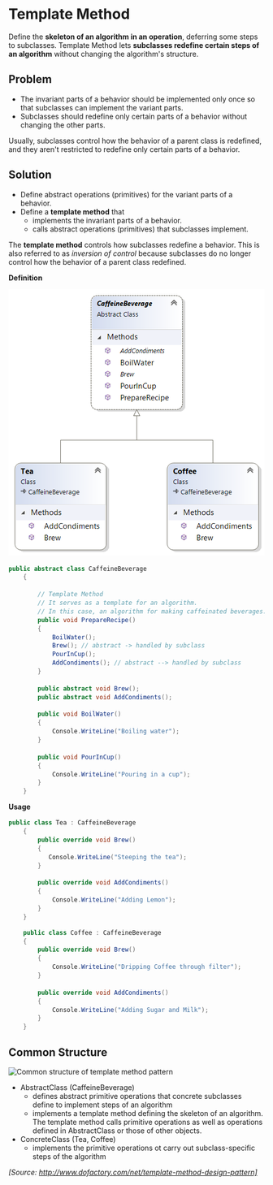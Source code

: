 ﻿# Template Method

Define the **skeleton of an algorithm in an operation**, deferring some steps to subclasses. Template Method lets **subclasses redefine certain steps of an algorithm** without changing the algorithm's structure.

## Problem

* The invariant parts of a behavior should be implemented only once so that subclasses can implement the variant parts.
* Subclasses should redefine only certain parts of a behavior without changing the other parts.

Usually, subclasses control how the behavior of a parent class is redefined, and they aren't restricted to redefine only certain parts of a behavior.

## Solution

* Define abstract operations (primitives) for the variant parts of a behavior.
* Define a **template method** that
  * implements the invariant parts of a behavior.
  * calls abstract operations (primitives) that subclasses implement.

The **template method** controls how subclasses redefine a behavior. This is also referred to as *inversion of control* because subclasses do no longer control how the behavior of a parent class redefined.

**Definition**

![Template Method Example](/Diagrams/TemplateMethod.png)

```cs
public abstract class CaffeineBeverage
    {

        // Template Method
        // It serves as a template for an algorithm.
        // In this case, an algorithm for making caffeinated beverages.
        public void PrepareRecipe()
        {
            BoilWater();
            Brew(); // abstract -> handled by subclass
            PourInCup();
            AddCondiments(); // abstract --> handled by subclass
        }

        public abstract void Brew();
        public abstract void AddCondiments();

        public void BoilWater()
        {
            Console.WriteLine("Boiling water");
        }

        public void PourInCup()
        {
            Console.WriteLine("Pouring in a cup");
        }
    }
```

**Usage**
```cs
public class Tea : CaffeineBeverage
    {
        public override void Brew()
        {
           Console.WriteLine("Steeping the tea");
        }

        public override void AddCondiments()
        {
            Console.WriteLine("Adding Lemon");
        }
    }
```

```cs
    public class Coffee : CaffeineBeverage
    {
        public override void Brew()
        {
            Console.WriteLine("Dripping Coffee through filter");
        }

        public override void AddCondiments()
        {
            Console.WriteLine("Adding Sugar and Milk");
        }
    }
```

## Common Structure

![Common structure of template method pattern](https://upload.wikimedia.org/wikipedia/commons/2/2a/W3sDesign_Template_Method_Design_Pattern_UML.jpg)

* AbstractClass (CaffeineBeverage)
  * defines abstract primitive operations that concrete subclasses define to implement steps of an algorithm
  * implements a template method defining the skeleton of an algorithm. The template method calls primitive operations as well as operations defined in AbstractClass or those of other objects.
* ConcreteClass (Tea, Coffee)
  * implements the primitive operations ot carry out subclass-specific steps of the algorithm

_[Source: http://www.dofactory.com/net/template-method-design-pattern]_
